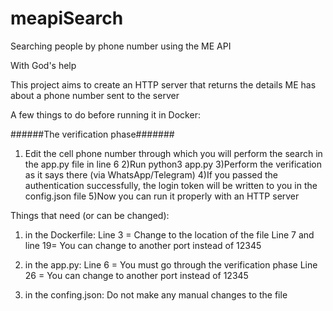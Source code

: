 # meapiSearch
Searching people by phone number using the ME API

With God's help

This project aims to create an HTTP server that returns the details ME has about a phone number sent to the server

A few things to do before running it in Docker:

######The verification phase#######

1) Edit the cell phone number through which you will perform the search in the app.py file in line 6
2)Run python3 app.py
3)Perform the verification as it says there (via WhatsApp/Telegram)
4)If you passed the authentication successfully, the login token will be written to you in the config.json file
5)Now you can run it properly with an HTTP server


Things that need (or can be changed):

1) in the Dockerfile:
Line 3 = Change to the location of the file
Line 7 and line 19= You can change to another port instead of 12345

2) in the app.py:
Line 6 = You must go through the verification phase
Line 26 = You can change to another port instead of 12345
3) in the confing.json:
Do not make any manual changes to the file
